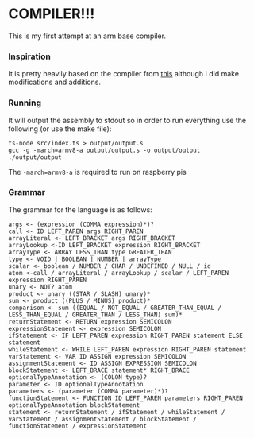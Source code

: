 # COMPILER!!!
This is my first attempt at an arm base compiler.
### Inspiration
It is pretty heavily based on the compiler from [this](https://keleshev.com/compiling-to-assembly-from-scratch/) although I did make modifications and additions.
### Running
It will output the assembly to stdout so in order to run everything use the following (or use the make file):
```
ts-node src/index.ts > output/output.s
gcc -g -march=armv8-a output/output.s -o output/output
./output/output
```
The `-march=armv8-a` is required to run on raspberry pis

### Grammar
The grammar for the language is as follows:
```
args <- (expression (COMMA expression)*)?
call <- ID LEFT_PAREN args RIGHT_PAREN
arrayLiteral <- LEFT_BRACKET args RIGHT_BRACKET
arrayLookup <-ID LEFT_BRACKET expression RIGHT_BRACKET
arrayType <- ARRAY LESS_THAN type GREATER_THAN
type <- VOID | BOOLEAN | NUMBER | arrayType
scalar <- boolean / NUMBER / CHAR / UNDEFINED / NULL / id
atom <-call / arrayLiteral / arrayLookup / scalar / LEFT_PAREN expression RIGHT_PAREN
unary <- NOT? atom
product <- unary ((STAR / SLASH) unary)*
sum <- product ((PLUS / MINUS) product)*
comparison <- sum ((EQUAL / NOT_EQUAL / GREATER_THAN_EQUAL / LESS_THAN_EQUAL / GREATER_THAN / LESS_THAN) sum)*
returnStatement <- RETURN expression SEMICOLON
expressionStatement <- expression SEMICOLON
ifStatement <- IF LEFT_PAREN expression RIGHT_PAREN statement ELSE statement
whileStatement <- WHILE LEFT_PAREN expression RIGHT_PAREN statement
varStatement <- VAR ID ASSIGN expression SEMICOLON
assignmentStatement <- ID ASSIGN EXPRESSION SEMICOLON
blockStatement <- LEFT_BRACE statement* RIGHT_BRACE
optionalTypeAnnotation <- (COLON type)?
parameter <- ID optionalTypeAnnotation
parameters <- (parameter (COMMA parameter)*)?
functionStatement <- FUNCTION ID LEFT_PAREN parameters RIGHT_PAREN optionalTypeAnnotation blockStatement
statement <- returnStatement / ifStatement / whileStatement / varStatement / assignmentStatement / blockStatement / functionStatement / expressionStatement
```